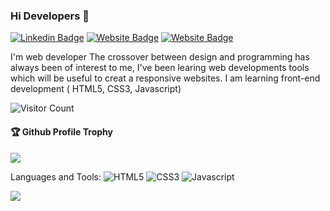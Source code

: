 ### Hi Developers 👋

[![Linkedin Badge](https://img.shields.io/badge/-Jeevan-blue?style=flat-square&logo=Linkedin&logoColor=white&link=https://www.linkedin.com/in/jeevan-kumar-a865b0247/)](https://www.linkedin.com/in/jeevan-kumar-a865b0247/)
[![Website Badge](https://img.shields.io/badge/WebSite-Jeevan-green)](https://www.jeevan)
[![Website Badge](https://img.shields.io/badge/StackOverflow-Jeevan-yellow)](https://stackoverflow.com/users/19618144/jeevan-kumar)

I'm
web developer
The crossover between design and programming has always been of interest to me, I've been learing web developments tools which will be useful to creat a responsive websites. I am learning front-end development ( HTML5, CSS3, Javascript)


![Visitor Count](https://profile-counter.glitch.me/aakashdeveloper/count.svg)

<div>
  <h4>🏆 Github Profile Trophy</h4>
  <a href="https://github.com/ryo-ma/github-profile-trophy">
    <img src="https://github-profile-trophy.vercel.app/?username=aakashdeveloper&column=7"/>
  </a>
</div>

Languages and Tools: 
 <img alt="HTML5" src="https://img.shields.io/badge/html5-%23E34F26.svg?style=flat-square&logo=html5&logoColor=white"/> <img alt="CSS3" src="https://img.shields.io/badge/css3-%231572B6.svg?style=flat-square&logo=css3&logoColor=white"/>  <img alt="Javascript" src="https://img.shields.io/badge/Javascript-%230072C6.svg?style=flat-square&logo=javascript&logoColor=yellow"/> 

![](https://activity-graph.herokuapp.com/graph?username=aakashdeveloper&theme=react-dark&area=true)
<!--
**Aakashdeveloper/Aakashdeveloper** is a ✨ _special_ ✨ repository because its `README.md` (this file) appears on your GitHub profile.

Here are some ideas to get you started:

- 🔭 I’m currently working on ...
- 🌱 I’m currently learning ...
- 👯 I’m looking to collaborate on ...
- 🤔 I’m looking for help with ...
- 💬 Ask me about ...
- 📫 How to reach me: ...
- 😄 Pronouns: ...
- ⚡ Fun fact: .....

-->
